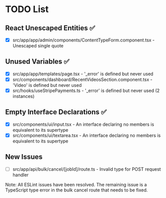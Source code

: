 # TODO List

## React Unescaped Entities ✅
- [x] src/app/app/admin/components/ContentTypeForm.component.tsx - Unescaped single quote

## Unused Variables ✅
- [x] src/app/app/templates/page.tsx - '_error' is defined but never used
- [x] src/components/dashboard/RecentVideosSection.component.tsx - 'Video' is defined but never used
- [x] src/hooks/useStripePayments.ts - '_error' is defined but never used (2 instances)

## Empty Interface Declarations ✅
- [x] src/components/ui/input.tsx - An interface declaring no members is equivalent to its supertype
- [x] src/components/ui/textarea.tsx - An interface declaring no members is equivalent to its supertype

## New Issues
- [ ] src/app/api/bulk/cancel/[jobId]/route.ts - Invalid type for POST request handler

Note: All ESLint issues have been resolved. The remaining issue is a TypeScript type error in the bulk cancel route that needs to be fixed. 